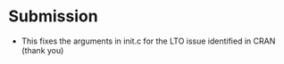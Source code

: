 # Submission

- This fixes the arguments in init.c for the LTO issue identified in CRAN (thank you)

